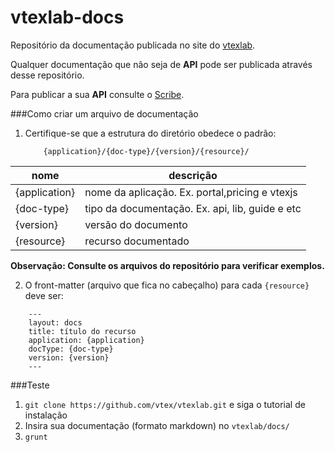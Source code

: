 vtexlab-docs
============

Repositório da documentação publicada no site do [vtexlab](http://lab.vtex.com/docs).

Qualquer documentação que não seja de **API** pode ser publicada através desse repositório.

Para publicar a sua **API** consulte o [Scribe](https://github.com/vtex/scribe).

###Como criar um arquivo de documentação

1. Certifique-se que a estrutura do diretório obedece o padrão:

	```
		{application}/{doc-type}/{version}/{resource}/
	```

|nome|descrição|
|---|---------|
|{application}| nome da aplicação. Ex. portal,pricing e vtexjs|
|{doc-type}| tipo da documentação. Ex. api, lib, guide e etc|
|{version}|versão do documento|
|{resource}| recurso documentado|

**Observação: Consulte os arquivos do repositório para verificar exemplos.**

2. O front-matter (arquivo que fica no cabeçalho) para cada `{resource}` deve ser:

```
    ---
	layout: docs
	title: título do recurso
	application: {application}
	docType: {doc-type}
	version: {version}
    ---
```


###Teste
1. `git clone https://github.com/vtex/vtexlab.git` e siga o tutorial de instalação
2.  Insira sua documentação (formato markdown) no `vtexlab/docs/`
3.  `grunt`